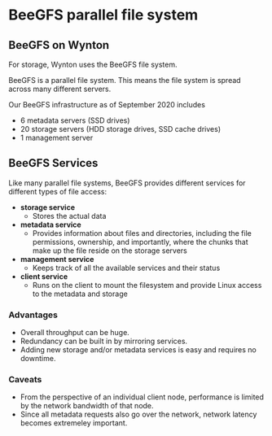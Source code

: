 # BeeGFS parallel file system

## BeeGFS on Wynton
For storage, Wynton uses the BeeGFS file system.

BeeGFS is a parallel file system. This means the file system is spread across many different servers.

Our BeeGFS infrastructure as of September 2020 includes
- 6 metadata servers (SSD drives)
- 20 storage servers (HDD storage drives, SSD cache drives)
- 1 management server

## BeeGFS Services
Like many parallel file systems, BeeGFS provides different services for different types of file access:
- **storage service**
  - Stores the actual data
- **metadata service**
  - Provides information about files and directories, including the file permissions, ownership, and importantly, where the chunks that make up the file reside on the storage servers
- **management service**
  - Keeps track of all the available services and their status
- **client service**
  - Runs on the client to mount the filesystem and provide Linux access to the metadata and storage

### Advantages
  - Overall throughput can be huge.
  - Redundancy can be built in by mirroring services.
  - Adding new storage and/or metadata services is easy and requires no downtime.

### Caveats
  - From the perspective of an individual client node, performance is limited by the network bandwidth of that node.
  - Since all metadata requests also go over the network, network latency becomes extremeley important.
